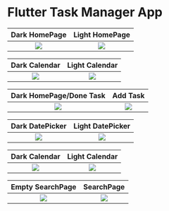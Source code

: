 # Flutter Task Manager App

  Dark HomePage                 |   Light HomePage        
:-------------------------:|:-------------------------:
![](https://github.com/FilipeIlunga/TaskManagerApp/blob/master/ScreenShot/Home%20-%20dark.jpg)|![](https://github.com/FilipeIlunga/TaskManagerApp/blob/master/ScreenShot/Home%20-%20light.jpg)|![]

  Dark Calendar                |   Light Calendar       
:-------------------------:|:-------------------------:
![](https://github.com/FilipeIlunga/TaskManagerApp/blob/master/ScreenShot/Calendar%20-%20daek.jpg)|![](https://github.com/FilipeIlunga/TaskManagerApp/blob/master/ScreenShot/Calendar%20-%20light.jpg)|![]

  Dark HomePage/Done Task                 |   Add Task        
:-------------------------:|:-------------------------:
![](https://github.com/FilipeIlunga/TaskManagerApp/blob/master/ScreenShot/Home-done%20-%20dark.jpg)|![](https://github.com/FilipeIlunga/TaskManagerApp/blob/master/ScreenShot/Add%20Task%20-%20light.jpg)|![]

  Dark DatePicker               |   Light DatePicker        
:-------------------------:|:-------------------------:
![](https://github.com/FilipeIlunga/TaskManagerApp/blob/master/ScreenShot/DatePicker%20-%20dark.jpg)|![](https://github.com/FilipeIlunga/TaskManagerApp/blob/master/ScreenShot/DatePicker%20-%20light.jpg)|![]

  Dark Calendar                |   Light Calendar       
:-------------------------:|:-------------------------:
![](https://github.com/FilipeIlunga/TaskManagerApp/blob/master/ScreenShot/ColorPicker%20-%20ligth.jpg)|![](https://github.com/FilipeIlunga/TaskManagerApp/blob/master/ScreenShot/ColorPicker%20-%20dark.jpg)|![]


  Empty SearchPage               |   SearchPage      
:-------------------------:|:-------------------------:
![](https://github.com/FilipeIlunga/TaskManagerApp/blob/master/ScreenShot/Search%20Page%20-%20dark.jpg)|![](https://github.com/FilipeIlunga/TaskManagerApp/blob/master/ScreenShot/Search%20-%20light.jpg)|![]

